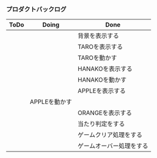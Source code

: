 ### プロダクトバックログ
|ToDo|Doing|Done|
|--|--|--|
|||背景を表示する|
|||TAROを表示する|
|||TAROを動かす|
|||HANAKOを表示する|
|||HANAKOを動かす|
|||APPLEを表示する|
||APPLEを動かす||
|||ORANGEを表示する|
|||当たり判定をする|
|||ゲームクリア処理をする|
|||ゲームオーバー処理をする|